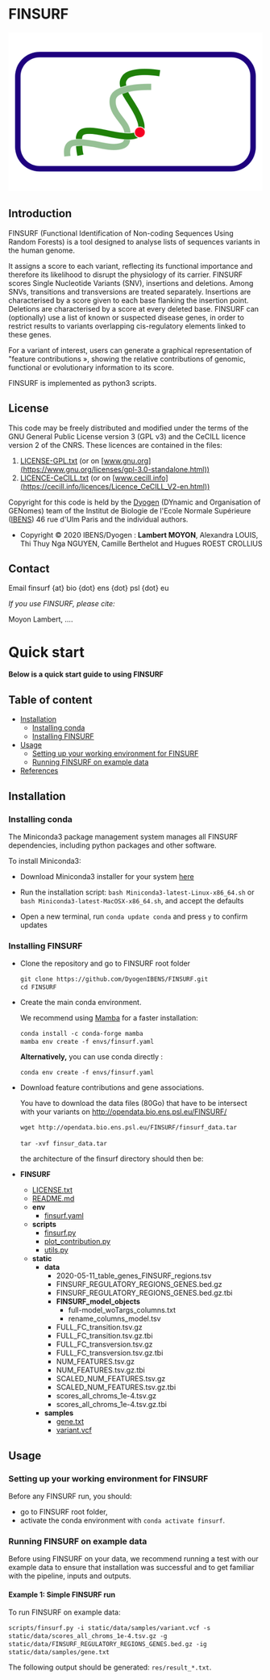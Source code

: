 # **FINSURF** 

![alt text](./logo_finsurf.png?raw=true "FINSURF")
## Introduction

FINSURF (Functional Identification of Non-coding Sequences Using Random Forests) is a tool designed to analyse lists of sequences variants in the human genome. 

It assigns a score to each variant, reflecting its functional importance and therefore its likelihood to disrupt the physiology of its carrier. FINSURF scores Single Nucleotide Variants (SNV), insertions and deletions. Among SNVs, transitions and transversions are treated separately. 
Insertions are characterised by a score given to each base flanking the insertion point. Deletions are characterised by a score at every deleted base. FINSURF can (optionally) use a list of known or suspected disease genes, in order to restrict results to variants overlapping cis-regulatory elements linked to these genes. 

For a variant of interest, users can generate a graphical representation of "feature contributions », showing the relative contributions of genomic, functional or evolutionary information to its score.



FINSURF is implemented as python3 scripts.

## License

This code may be freely distributed and modified under the terms of the GNU General Public License version 3 (GPL v3)
and the CeCILL licence version 2 of the CNRS. These licences are contained in the files:

1. [LICENSE-GPL.txt](LICENSE-GPL.txt) (or on [www.gnu.org](https://www.gnu.org/licenses/gpl-3.0-standalone.html))
2. [LICENCE-CeCILL.txt](LICENCE-CeCILL.txt) (or on [www.cecill.info](https://cecill.info/licences/Licence_CeCILL_V2-en.html))

Copyright for this code is held by the [Dyogen](http://www.ibens.ens.fr/?rubrique43) (DYnamic and Organisation of GENomes) team
of the Institut de Biologie de l'Ecole Normale Supérieure ([IBENS](http://www.ibens.ens.fr)) 46 rue d'Ulm Paris and the individual authors.

- Copyright © 2020 IBENS/Dyogen : **Lambert MOYON**, Alexandra LOUIS, Thi Thuy Nga NGUYEN, Camille Berthelot and Hugues ROEST CROLLIUS

## Contact

Email finsurf {at} bio {dot} ens {dot} psl {dot} eu

*If you use FINSURF, please cite:*

Moyon Lambert, ....

# Quick start

**Below is a quick start guide to using FINSURF**

## Table of content
  - [Installation](#installation)
    - [Installing conda](#installing-conda)
    - [Installing FINSURF](#installing-finsurf)
  - [Usage](#usage)
    - [Setting up your working environment for FINSURF](#setting-up-your-working-environment-for-finsurf)
    - [Running FINSURF on example data](#running-finsurf-on-example-data)
  - [References](#references)

## Installation

### Installing conda

The Miniconda3 package management system manages all FINSURF dependencies, including python packages and other software.

To install Miniconda3:

- Download Miniconda3 installer for your system [here](https://docs.conda.io/en/latest/miniconda.html)

- Run the installation script: `bash Miniconda3-latest-Linux-x86_64.sh` or `bash Miniconda3-latest-MacOSX-x86_64.sh`, and accept the defaults

- Open a new terminal, run `conda update conda` and press `y` to confirm updates

### Installing FINSURF

- Clone the repository and go to FINSURF root folder
  ```
  git clone https://github.com/DyogenIBENS/FINSURF.git
  cd FINSURF
  ```

- Create the main conda environment.

  We recommend using [Mamba](https://github.com/mamba-org/mamba) for a faster installation:
  ```
  conda install -c conda-forge mamba
  mamba env create -f envs/finsurf.yaml
  ```

  **Alternatively,** you can use conda directly :
  ```
  conda env create -f envs/finsurf.yaml
  ```

- Download feature contributions and gene associations.
  
  You have to download the data files (80Go) that have to be intersect with your variants on <http://opendata.bio.ens.psl.eu/FINSURF/>

  ```
  wget http://opendata.bio.ens.psl.eu/FINSURF/finsurf_data.tar

  tar -xvf finsur_data.tar
  ```

  the architecture of the finsurf directory should then be:
- __FINSURF__
   - [LICENSE.txt](LICENSE.txt)
   - [README.md](README.md)
   - __env__
     - [finsurf.yaml](env/finsurf.yaml)
   - __scripts__
     - [finsurf.py](scripts/finsurf.py)
     - [plot\_contribution.py](scripts/plot_contribution.py)
     - [utils.py](scripts/utils.py)
   - __static__
     - __data__
       - 2020\-05\-11\_table\_genes\_FINSURF\_regions.tsv
       - FINSURF\_REGULATORY\_REGIONS\_GENES.bed.gz
       - FINSURF\_REGULATORY\_REGIONS\_GENES.bed.gz.tbi
       - __FINSURF\_model\_objects__
         - full\-model\_woTargs\_columns.txt
         - rename\_columns\_model.tsv
       - FULL\_FC\_transition.tsv.gz
       - FULL\_FC\_transition.tsv.gz.tbi
       - FULL\_FC\_transversion.tsv.gz
       - FULL\_FC\_transversion.tsv.gz.tbi
       - NUM\_FEATURES.tsv.gz
       - NUM\_FEATURES.tsv.gz.tbi
       - SCALED\_NUM\_FEATURES.tsv.gz
       - SCALED\_NUM\_FEATURES.tsv.gz.tbi
       - scores\_all\_chroms\_1e\-4.tsv.gz
       - scores\_all\_chroms\_1e\-4.tsv.gz.tbi
     - __samples__
       - [gene.txt](static/samples/gene.txt)
       - [variant.vcf](static/samples/variant.vcf)

## Usage

### Setting up your working environment for FINSURF

Before any FINSURF run, you should:
 - go to FINSURF root folder,
 - activate the conda environment with `conda activate finsurf`.

### Running FINSURF on example data

Before using FINSURF on your data, we recommend running a test with our example data to ensure that installation was successful and to get familiar with the pipeline, inputs and outputs.

#### Example 1: Simple FINSURF run



To run FINSURF on example data:

```
scripts/finsurf.py -i static/data/samples/variant.vcf -s static/data/scores_all_chroms_1e-4.tsv.gz -g static/data/FINSURF_REGULATORY_REGIONS_GENES.bed.gz -ig static/data/samples/gene.txt

```

The following output should be generated:
`res/result_*.txt`.





